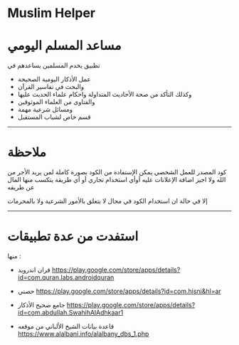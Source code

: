 # Muslim Helper
# مساعد المسلم اليومي
 تطبيق يخدم المسلمين يساعدهم في 
 - عمل الأذكار اليومية الصحيحة
 - والبحث في تفاسير القرآن
 - وكذلك التأكد من صحة الأحاديث المتداولة واحكام علماء الحديث عليها 
 - والفتاوى من العلماء الموثوقين 
 - ومسائل شرعية مهمة
 - قسم خاص لشباب المستقبل
 
  --------------------
  # ملاحظة
   كود المصدر للعمل الشخصي يمكن الإستفادة من الكود بصورة كاملة لمن يريد الأجر من الله ولا اجيز اضافة الإعلانات عليه أوأي استخدام تجاري 
   أو أي طريقة يتكسب منها المال عن طريقه 
   
   إلا في حالة ان استخدام الكود في مجال لا يتعلق بالأمور الشرعية ولا بالمحرمات 
   
   --------------------
   # استفدت من عدة تطبيقات
   منها :
   - قران اندرويد
   https://play.google.com/store/apps/details?id=com.quran.labs.androidquran
   
   -  حصني
   https://play.google.com/store/apps/details?id=com.hisni&hl=ar
   
   - جامع صحيح الأذكار
   https://play.google.com/store/apps/details?id=com.abdullah.SwahihAlAdhkaar1
   
   - قاعدة بيانات الشيخ الألباني من موقعه
  https://www.alalbani.info/alalbany_dbs_1.php
